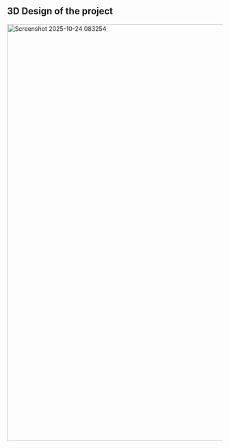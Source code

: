 ## 3D Design of the project
<img width="1920" height="973" alt="Screenshot 2025-10-24 083254" src="https://github.com/user-attachments/assets/dcce3521-e416-47ed-9f14-f1b5868c9fba" />
